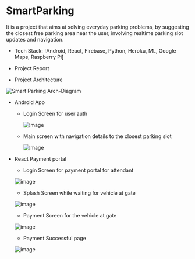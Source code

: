 # SmartParking
It is a project that aims at solving everyday parking problems, by suggesting the closest free parking area near the user, involving realtime parking slot updates and navigation.

* Tech Stack: [Android, React, Firebase, Python, Heroku, ML, Google Maps, Raspberry Pi]

* Project Report

* Project Architecture 

![Smart Parking Arch-Diagram](https://user-images.githubusercontent.com/65838540/230707332-7885b7f3-a3e6-49b1-b5cf-8efa1eb7a6c0.jpg)

* Android App
  * Login Screen for user auth
  
    ![image](https://user-images.githubusercontent.com/65838540/230707578-ce6f1fac-cbc9-4560-85c5-132181c6fe37.png)
    
  * Main screen with navigation details to the closest parking slot

    ![image](https://user-images.githubusercontent.com/65838540/230707595-ad7999fa-cd1b-4087-a6a5-ebce18df1a8d.png)



* React Payment portal
  * Login Screen for payment portal for attendant
  
  ![image](https://user-images.githubusercontent.com/65838540/230707458-8e015f8d-780c-4d56-9a84-30b46a0fc41a.png)
  
  * Splash Screen while waiting for vehicle at gate

  ![image](https://user-images.githubusercontent.com/65838540/230707536-5112d07c-5d9e-4831-bc67-c47693f28f99.png)


  * Payment Screen for the vehicle at gate
  
  ![image](https://user-images.githubusercontent.com/65838540/230707496-0b87ef8e-4524-4fa9-a1c0-f271eb0aeea7.png)
  
  * Payment Successful page

   ![image](https://user-images.githubusercontent.com/65838540/230707522-76519887-2321-4876-9da0-b24fc7e664c2.png)





